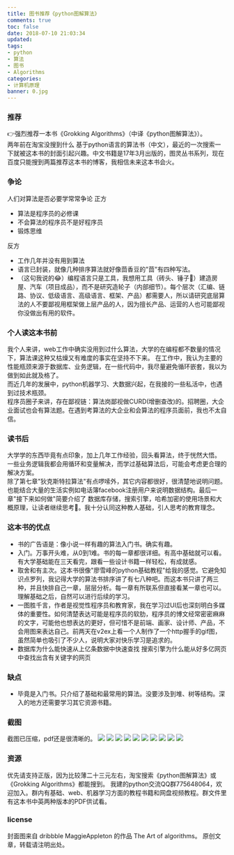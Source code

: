```yaml
---
title: 图书推荐《python图解算法》
comments: true
toc: false
date: 2018-07-10 21:03:34
updated:
tags:
- python
- 算法
- 图书
- Algorithms
categories:
- 计算机原理
banner: 0.jpg
---
```

### 推荐
👉强烈推荐一本书《Grokking Algorithms》（中译《python图解算法》）。  
两年前在淘宝没搜到什么 基于python语言的算法书（中文），最近的一次搜索一下就被这本书的封面引起兴趣。中文书籍是17年3月出版的，图灵丛书系列，现在
百度只能搜到两篇推荐这本书的博客，我相信未来这本书会火。

### 争论
人们对算法是否必要学常常争论
正方
- 算法是程序员的必修课
- 不会算法的程序员不是好程序员
- 锻炼思维

反方
- 工作几年并没有用到算法
- 语言已封装，就像几种排序算法就好像茴香豆的"茴"有四种写法。
- （这句我说的😂）编程语言只是工具，我想用工具（砖头、锤子🔨）建造房屋、汽车（项目成品），而不是研究造轮子（内部细节）。每个层次（汇编、链路、协议、低级语言、高级语言、框架、产品）都需要人，所以请研究底层算法的人不要鄙视用框架做上层产品的人，因为擅长产品、运营的人也可能鄙视你没做出有用的软件。

### 个人读这本书前
我个人来讲，web工作中确实没用到过什么算法，大学的在编程都不数量的情况下，算法课这种又枯燥又有难度的事实在坚持不下来。
在工作中，我认为主要的性能瓶颈来源于数据库、业务逻辑，在一些代码中，我尽量避免循环嵌套，我以为做到如此就及格了。  
而近几年的发展中，python机器学习、大数据兴起，在我接的一些私活中，也遇到过技术瓶颈。  
程序员圈子来讲，存在鄙视链：算法岗鄙视做CURD(增删查改)的。招聘圈，大企业面试也会有算法题。在遇到考算法的大企业和会算法的程序员面前，我也不太自信。  
### 读书后
大学学的东西毕竟有点印象，加上几年工作经验，回头看算法，终于恍然大悟。  
一些业务逻辑我都会用循环和变量解决，而学过基础算法后，可能会考虑更合理的解决方案。  
除了第七章"狄克斯特拉算法"有点啰嗦外，其它内容都很好，很清楚地说明问题。也能结合大量的生活实例如电话簿facebook注册用户来说明数据结构。最后一章"接下来如何做"简要介绍了
数据库存储，搜索引擎，哈希加密的使用场景和大概原理，让读者继续思考🤔。我十分认同这种教人基础，引人思考的教育理念。

### 这本书的优点
- 书的广告语是：像小说一样有趣的算法入门书。确实有趣。
- 入门。万事开头难，从0到1难。书的每一章都很详细。有高中基础就可以看。有大学基础能在三天看完，跟看一些设计书籍一样轻松，有成就感。
- 取舍和有主次。这本书很像"廖雪峰的python基础教程"给我的感觉。它避免知识点罗列，我记得大学的算法书排序讲了有七八种吧。而这本书只讲了两三种，并且快排自己一章，层层分析。每一章有所联系但直接看某一章也可以。理解基础之后，自然可以进行后续的学习。
- 一图胜千言，作者是视觉性程序员和教育家，我在学习过UI后也深刻明白多媒体的重要性。如何清楚表达可能是程序员的软肋，程序员的博文经常密密麻麻的文字，可能他也想表达的更好，但可惜不是前端、画家、设计师、产品，不会用图来表达自己。前两天在v2ex上看一个人制作了一个http握手的gif图，虽然简单也吸引了不少人，说明大家对快乐学习是追求的。
- 数据库为什么能快速从上亿条数据中快速查找
搜索引擎为什么能从好多亿网页中查找出含有关键字的网页
### 缺点
- 毕竟是入门书。只介绍了基础和最常用的算法。没要涉及到堆、树等结构。深入的地方还需要学习其它资源书籍。

### 截图
截图已压缩，pdf还是很清晰的。
![](1.jpg)
![](2.jpg)
![](3.jpg)
![](4.jpg)
![](5.jpg)
![](6.jpg)
![](7.jpg)
![](8.jpg)
![](10.jpg)
![](11.jpg)

### 资源
优先请支持正版，因为比较薄二十三元左右，淘宝搜索《python图解算法》或《Grokking Algorithms》都能搜到。
我建的python交流QQ群775648064，欢迎加入。群内有基础、web、机器学习方面的教程书籍和网盘视频教程。群文件里有这本书中英两种版本的PDF供试看。

### license
封面图来自 dribbble MaggieAppleton 的作品 The Art of algorithms。
原创文章，转载请注明出处。